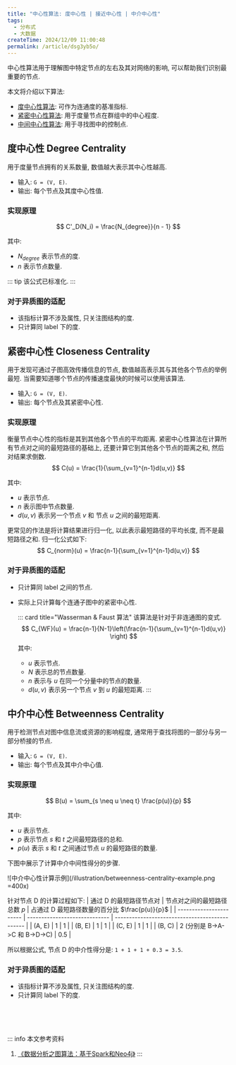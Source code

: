 ```yaml
---
title: "中心性算法: 度中心性 | 接近中心性 | 中介中心性"
tags:
  - 分布式
  - 大数据
createTime: 2024/12/09 11:00:48
permalink: /article/dsg3yb5o/
---
```

中心性算法用于理解图中特定节点的左右及其对网络的影响, 可以帮助我们识别最重要的节点.
<!-- more -->

本文将介绍以下算法:
- [度中心性算法](/article/dsg3yb5o/#度中心性-degree-centrality): 可作为连通度的基准指标.
- [紧密中心性算法](/article/dsg3yb5o/#紧密中心性-closeness-centrality): 用于度量节点在群组中的中心程度.
- [中间中心性算法](/article/dsg3yb5o/#中介中心性-betweenness-centrality): 用于寻找图中的控制点.

## 度中心性 Degree Centrality
用于度量节点拥有的关系数量, 数值越大表示其中心性越高.
- 输入: `G = (V, E)`.
- 输出: 每个节点及其度中心性值.

### 实现原理
$$
C'_D(N_i) = \frac{N_{degree}}{n - 1}
$$

其中:
- $N_{degree}$ 表示节点的度.
- $n$ 表示节点数量.

::: tip 该公式已标准化.
:::

### 对于异质图的适配
- 该指标计算不涉及属性, 只关注图结构的度.
- 只计算同 label 下的度.


## 紧密中心性 Closeness Centrality
用于发现可通过子图高效传播信息的节点, 数值越高表示其与其他各个节点的举例最短. 当需要知道哪个节点的传播速度最快的时候可以使用该算法.
- 输入: `G = (V, E)`.
- 输出: 每个节点及其紧密中心性.

### 实现原理
衡量节点中心性的指标是其到其他各个节点的平均距离. 紧密中心性算法在计算所有节点对之间的最短路径的基础上, 还要计算它到其他各个节点的距离之和, 然后对结果求倒数.
$$
C(u) = \frac{1}{\sum_{v=1}^{n-1}d(u,v)}
$$

其中:
- $u$ 表示节点.
- $n$ 表示图中节点数量.
- $d(u,v)$ 表示另一个节点 $v$ 和 节点 $u$ 之间的最短距离.

更常见的作法是将计算结果进行归一化, 以此表示最短路径的平均长度, 而不是最短路径之和. 归一化公式如下:
$$
C_{norm}(u) = \frac{n-1}{\sum_{v=1}^{n-1}d(u,v)}
$$

### 对于异质图的适配
- 只计算同 label 之间的节点.
- 实际上只计算每个连通子图中的紧密中心性.
  
    ::: card title="Wasserman & Faust 算法"
    该算法是针对于非连通图的变式.
    $$
    C_{WF}(u) = \frac{n-1}{N-1}\left(\frac{n-1}{\sum_{v=1}^{n-1}d(u,v)} \right)
    $$
    其中:
    - $u$ 表示节点.
    - $N$ 表示总的节点数量.
    - $n$ 表示与 $u$ 在同一个分量中的节点的数量.
    - $d(u, v)$ 表示另一个节点 $v$ 到 $u$ 的最短距离.
    :::


## 中介中心性 Betweenness Centrality
用于检测节点对图中信息流或资源的影响程度, 通常用于查找将图的一部分与另一部分桥接的节点.
- 输入: `G = (V, E)`.
- 输出: 每个节点及其中介中心值.

### 实现原理
$$
B(u) = \sum_{s \neq u \neq t} \frac{p(u)}{p}
$$

其中:
- $u$ 表示节点.
- $p$ 表示节点 $s$ 和 $t$ 之间最短路径的总和.
- $p(u)$ 表示 $s$ 和 $t$ 之间通过节点 $u$ 的最短路径的数量.

下图中展示了计算中介中间性得分的步骤.

![中介中心性计算示例](/illustration/betweenness-centrality-example.png =400x)

针对节点 D 的计算过程如下:
| 通过 D 的最短路径节点对 | 节点对之间的最短路径总数 $p$  | 占通过 D 最短路径数量的百分比 $\frac{p(u)}{p}$ |
| ----------------------- | ----------------------------- | ---------------------------------------------- |
| (A, E)                  | 1                             | 1                                              |
| (B, E)                  | 1                             | 1                                              |
| (C, E)                  | 1                             | 1                                              |
| (B, C)                  | 2 (分别是 B->A->C 和 B->D->C) | 0.5                                            |

所以根据公式, 节点 D 的中介性得分是: `1 + 1 + 1 + 0.3 = 3.5`.

### 对于异质图的适配
- 该指标计算不涉及属性, 只关注图结构的度.
- 只计算同 label 下的度.

<br /><br /><br />

::: info 本文参考资料
1. [《数据分析之图算法：基于Spark和Neo4j》](https://book.douban.com/subject/35217091/)
:::